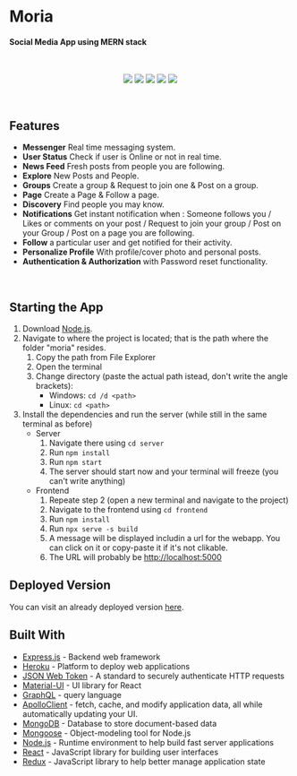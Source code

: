 # Moria

#### Social Media App using MERN stack

<br>
<p align="center">  
<a href="https://moria-asu.herokuapp.com/"><img src="https://api.codacy.com/project/badge/Grade/2cbd62dd3c284ce79f6e2c35817bec12"></a>
<a href="https://moria-asu.herokuapp.com/"><img src="https://api.codacy.com/project/badge/Coverage/8a941e0f57c047c8a481f4854666b42d"></a>
<a href="https://moria-asu.herokuapp.com/"><img src="https://travis-ci.org/teles/array-mixer.svg?branch=master"></a>
<a href="https://moria-asu.herokuapp.com/"><img src="https://img.shields.io/npm/v/array-mixer.svg"></a>
<a href="https://moria-asu.herokuapp.com/"><img src="https://img.shields.io/badge/license-MIT-blue.svg"></a>
</p>

<br>

## Features

- **Messenger** Real time messaging system.
- **User Status** Check if user is Online or not in real time.
- **News Feed** Fresh posts from people you are following.
- **Explore** New Posts and People.
- **Groups** Create a group & Request to join one & Post on a group.
- **Page** Create a Page & Follow a page.
- **Discovery** Find people you may know.
- **Notifications** Get instant notification when : Someone follows you / Likes or comments on your post / Request to join your group / Post on your Group / Post on a page you are following.
- **Follow** a particular user and get notified for their activity.
- **Personalize Profile** With profile/cover photo and personal posts.
- **Authentication & Authorization** with Password reset functionality.

<br>

## Starting the App

1. Download [Node.js](https://nodejs.org/en/download/).
2. Navigate to where the project is located; that is the path where the folder "moria" resides.
   1. Copy the path from File Explorer
   2. Open the terminal
   3. Change directory (paste the actual path istead, don't write the angle brackets):
      - Windows:
        `cd /d <path>`
      - Linux:
        `cd <path>`
3. Install the dependencies and run the server (while still in the same terminal as before)
   - Server
     1. Navigate there using `cd server`
     2. Run `npm install`
     3. Run `npm start`
     4. The server should start now and your terminal will freeze (you can't write anything)
   - Frontend
     1. Repeate step 2 (open a new terminal and navigate to the project)
     2. Navigate to the frontend using `cd frontend`
     3. Run `npm install`
     4. Run `npx serve -s build`
     5. A message will be displayed includin a url for the webapp. You can click on it or copy-paste it if it's not clikable.
     6. The URL will probably be [http://localhost:5000](http://localhost:5000)

## Deployed Version

You can visit an already deployed version [here](https://moria-asu.herokuapp.com/).

## Built With

- [Express.js](https://expressjs.com/) - Backend web framework
- [Heroku](http://heroku.com/) - Platform to deploy web applications
- [JSON Web Token](https://jwt.io/) - A standard to securely authenticate HTTP requests
- [Material-UI](https://material-ui.com/) - UI library for React
- [GraphQL](https://graphql.org/) - query language
- [ApolloClient](https://apollographql.org/) - fetch, cache, and modify application data, all while automatically updating your UI.
- [MongoDB](https://www.mongodb.com/) - Database to store document-based data
- [Mongoose](https://mongoosejs.com/) - Object-modeling tool for Node.js
- [Node.js](https://nodejs.org/en/) - Runtime environment to help build fast server applications
- [React](https://reactjs.org/) - JavaScript library for building user interfaces
- [Redux](https://redux.js.org/) - JavaScript library to help better manage application state
